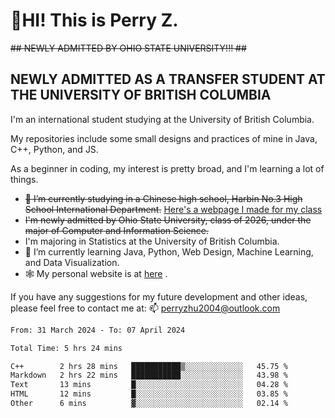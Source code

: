 # 🌄HI! This is Perry Z. <br> #
<s>## NEWLY ADMITTED BY OHIO STATE UNIVERSITY!!! ##</s>
## NEWLY ADMITTED AS A TRANSFER STUDENT AT THE UNIVERSITY OF BRITISH COLUMBIA ##
I'm an international student studying at the University of British Columbia. <br>

My repositories include some small designs and practices of mine in Java, C++, Python, and JS. <br>

As a beginner in coding, my interest is pretty broad, and I'm learning a lot of things. <br>
- <s>🔭 I’m currently studying in a Chinese high school, Harbin No.3 High School International Department.</s> [Here's a webpage I made for my class](https://perry2004.github.io/weirdos/)
- <s> I'm newly admitted by Ohio State University, class of 2026, under the major of Computer and Information Science. </s>
- I'm majoring in Statistics at the University of British Columbia. 
- 🌱 I’m currently learning Java, Python, Web Design, Machine Learning, and Data Visualization. 
- 🕸️ My personal website is at <a href="https://zhu-yp.cn">here</a> .  

If you have any suggestions for my future development and other ideas, please feel free to contact me at: 📫 [perryzhu2004@outlook.com](mailto:perryzhu2004@outlook.com)

<!--START_SECTION:waka-->

```txt
From: 31 March 2024 - To: 07 April 2024

Total Time: 5 hrs 24 mins

C++        2 hrs 28 mins   ███████████▒░░░░░░░░░░░░░   45.75 %
Markdown   2 hrs 22 mins   ███████████░░░░░░░░░░░░░░   43.98 %
Text       13 mins         █░░░░░░░░░░░░░░░░░░░░░░░░   04.28 %
HTML       12 mins         █░░░░░░░░░░░░░░░░░░░░░░░░   03.85 %
Other      6 mins          ▓░░░░░░░░░░░░░░░░░░░░░░░░   02.14 %
```

<!--END_SECTION:waka-->
